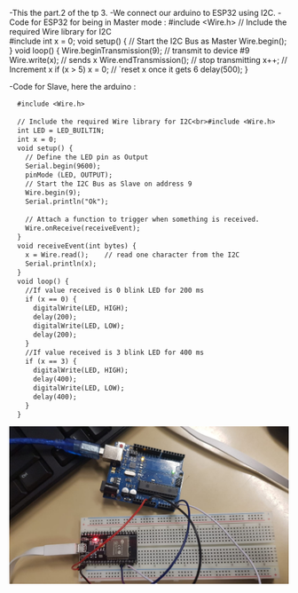 -This the part.2 of the tp 3.
-We connect our arduino to ESP32 using I2C.
-Code for ESP32 for being in Master mode :
      #include <Wire.h>
      // Include the required Wire library for I2C<br>#include 
      int x = 0;
      void setup() {
        // Start the I2C Bus as Master
        Wire.begin(); 
      }
      void loop() {
        Wire.beginTransmission(9); // transmit to device #9
        Wire.write(x);              // sends x 
        Wire.endTransmission();    // stop transmitting
        x++; // Increment x
        if (x > 5) x = 0; // `reset x once it gets 6
        delay(500);
      }

-Code for Slave, here the arduino :

      #include <Wire.h>

      // Include the required Wire library for I2C<br>#include <Wire.h>
      int LED = LED_BUILTIN;
      int x = 0;
      void setup() {
        // Define the LED pin as Output
        Serial.begin(9600);
        pinMode (LED, OUTPUT);
        // Start the I2C Bus as Slave on address 9
        Wire.begin(9);
        Serial.println("Ok"); 

        // Attach a function to trigger when something is received.
        Wire.onReceive(receiveEvent);
      }
      void receiveEvent(int bytes) {
        x = Wire.read();    // read one character from the I2C
        Serial.println(x); 
      }
      void loop() {
        //If value received is 0 blink LED for 200 ms
        if (x == 0) {
          digitalWrite(LED, HIGH);
          delay(200);
          digitalWrite(LED, LOW);
          delay(200);
        }
        //If value received is 3 blink LED for 400 ms
        if (x == 3) {
          digitalWrite(LED, HIGH);
          delay(400);
          digitalWrite(LED, LOW);
          delay(400);
        }
      }
![ARDUINOESP32](https://github.com/institut-galilee/NASTA/blob/master/TP/TP3/2/WhatsApp%20Image%202019-11-30%20at%2018.49.17.jpeg)
  

